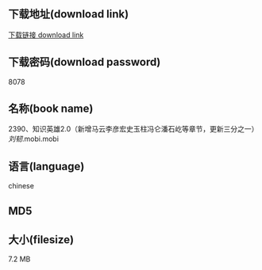 ## 下载地址(download link)
[下载链接 download link](https://voluble-croquembouche-d321dc.netlify.app/?s=2390%E3%80%81%E7%9F%A5%E8%AF%86%E8%8B%B1%E9%9B%842.0%EF%BC%88%E6%96%B0%E5%A2%9E%E9%A9%AC%E4%BA%91%E6%9D%8E%E5%BD%A6%E5%AE%8F%E5%8F%B2%E7%8E%89%E6%9F%B1%E5%86%AF%E4%BB%91%E6%BD%98%E7%9F%B3%E5%B1%B9%E7%AD%89%E7%AB%A0%E8%8A%82%EF%BC%8C%E6%9B%B4%E6%96%B0%E4%B8%89%E5%88%86%E4%B9%8B%E4%B8%80%EF%BC%89_%E5%88%98%E9%9F%A7_.mobi)

## 下载密码(download password)
8078

## 名称(book name)
2390、知识英雄2.0（新增马云李彦宏史玉柱冯仑潘石屹等章节，更新三分之一）_刘韧_.mobi.mobi

## 语言(language)
chinese

## MD5


## 大小(filesize)
7.2 MB
